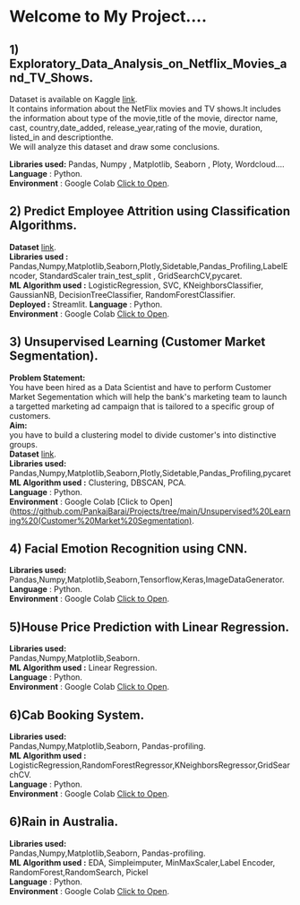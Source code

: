 # **Welcome to My Project....**
## **1)  Exploratory_Data_Analysis_on_Netflix_Movies_and_TV_Shows.**
Dataset is available on Kaggle [link](https://www.kaggle.com/shivamb/netflix-shows).  
It contains information about the NetFlix movies and TV shows.It includes the information about type of the movie,title	of the movie, director name,	cast,	country,date_added,	release_year,rating of the movie, duration,	listed_in and descriptionthe.  
We will analyze this dataset and draw some conclusions.

****Libraries used:**** Pandas, Numpy , Matplotlib, Seaborn , Ploty, Wordcloud....  
****Language**** : Python.    
****Environment**** : Google Colab [Click to Open](https://github.com/PankajBarai/Projects/tree/main/EDA%20On%20Netflix%20%26%20TV%20shows).  
 
## **2)  Predict Employee Attrition using Classification Algorithms.**  

****Dataset**** [link](https://www.dropbox.com/s/d18ektpwkx91khj/employee_data.csv).  
****Libraries used :****  
Pandas,Numpy,Matplotlib,Seaborn,Plotly,Sidetable,Pandas_Profiling,LabelEncoder, StandardScaler
train_test_split , GridSearchCV,pycaret.    
****ML Algorithm used :**** LogisticRegression, SVC, KNeighborsClassifier, GaussianNB, DecisionTreeClassifier, RandomForestClassifier.  
****Deployed :**** Streamlit.
****Language**** : Python.  
****Environment**** : Google Colab [Click to Open](https://github.com/PankajBarai/Projects/tree/main/Predict%20Employee%20Attrition%20using%20Classification%20Algorithms).  

## **3)  Unsupervised Learning (Customer Market Segmentation).**  
**Problem Statement:**  
You have been hired as a Data Scientist and have to perform Customer Market Segementation which will help the bank's marketing team to launch a targetted marketing ad campaign that is tailored to a specific group of customers.   
****Aim:****  
you have to build a clustering model to divide customer's into  distinctive groups.  
****Dataset**** [link](https://www.dropbox.com/s/6v54wro81mlyp4x/marketing_data.csv).  
****Libraries used:****    
Pandas,Numpy,Matplotlib,Seaborn,Plotly,Sidetable,Pandas_Profiling,pycaret  
****ML Algorithm used :**** Clustering, DBSCAN, PCA.    
****Language**** : Python.    
****Environment**** : Google Colab [Click to Open](https://github.com/PankajBarai/Projects/tree/main/Unsupervised%20Learning%20(Customer%20Market%20Segmentation).  

## **4) Facial Emotion Recognition using CNN.**   

****Libraries used:****  
Pandas,Numpy,Matplotlib,Seaborn,Tensorflow,Keras,ImageDataGenerator.  
****Language**** : Python.    
****Environment**** : Google Colab [Click to Open](https://github.com/PankajBarai/Projects/tree/main/Facial%20Emotion%20Recognition%20using%20CNN).  

## **5)House Price Prediction with Linear Regression.**  

****Libraries used:****  
Pandas,Numpy,Matplotlib,Seaborn.  
****ML Algorithm used :**** Linear Regression.  
****Language**** : Python.    
****Environment**** : Google Colab [Click to Open](https://github.com/PankajBarai/Projects/tree/main/House%20Price%20Prediction%20with%20Linear%20Regression).  

## **6)Cab Booking System.**  

****Libraries used:****  
Pandas,Numpy,Matplotlib,Seaborn, Pandas-profiling.  
****ML Algorithm used :**** LogisticRegression,RandomForestRegressor,KNeighborsRegressor,GridSearchCV.  
****Language**** : Python.    
****Environment**** : Google Colab [Click to Open](https://github.com/PankajBarai/Projects/tree/main/cab_booking_system).  


## **6)Rain in Australia.**  

****Libraries used:****  
Pandas,Numpy,Matplotlib,Seaborn, Pandas-profiling.  
****ML Algorithm used :**** EDA, Simpleimputer, MinMaxScaler,Label Encoder, RandomForest,RandomSearch, Pickel  
****Language**** : Python.    
****Environment**** : Google Colab [Click to Open](https://github.com/PankajBarai/Projects/tree/main/Rain%20in%20Australia).  
